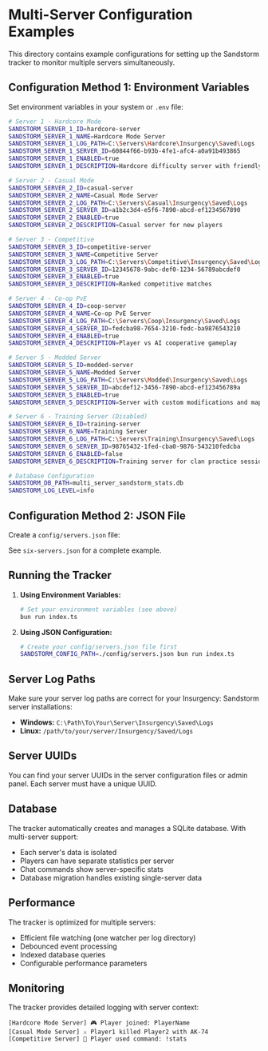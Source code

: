 # Multi-Server Configuration Examples

This directory contains example configurations for setting up the Sandstorm tracker to monitor multiple servers simultaneously.

## Configuration Method 1: Environment Variables

Set environment variables in your system or `.env` file:

```bash
# Server 1 - Hardcore Mode
SANDSTORM_SERVER_1_ID=hardcore-server
SANDSTORM_SERVER_1_NAME=Hardcore Mode Server
SANDSTORM_SERVER_1_LOG_PATH=C:\Servers\Hardcore\Insurgency\Saved\Logs
SANDSTORM_SERVER_1_SERVER_ID=60844f66-b93b-4fe1-afc4-a0a91b493865
SANDSTORM_SERVER_1_ENABLED=true
SANDSTORM_SERVER_1_DESCRIPTION=Hardcore difficulty server with friendly fire

# Server 2 - Casual Mode
SANDSTORM_SERVER_2_ID=casual-server
SANDSTORM_SERVER_2_NAME=Casual Mode Server
SANDSTORM_SERVER_2_LOG_PATH=C:\Servers\Casual\Insurgency\Saved\Logs
SANDSTORM_SERVER_2_SERVER_ID=a1b2c3d4-e5f6-7890-abcd-ef1234567890
SANDSTORM_SERVER_2_ENABLED=true
SANDSTORM_SERVER_2_DESCRIPTION=Casual server for new players

# Server 3 - Competitive
SANDSTORM_SERVER_3_ID=competitive-server
SANDSTORM_SERVER_3_NAME=Competitive Server
SANDSTORM_SERVER_3_LOG_PATH=C:\Servers\Competitive\Insurgency\Saved\Logs
SANDSTORM_SERVER_3_SERVER_ID=12345678-9abc-def0-1234-56789abcdef0
SANDSTORM_SERVER_3_ENABLED=true
SANDSTORM_SERVER_3_DESCRIPTION=Ranked competitive matches

# Server 4 - Co-op PvE
SANDSTORM_SERVER_4_ID=coop-server
SANDSTORM_SERVER_4_NAME=Co-op PvE Server
SANDSTORM_SERVER_4_LOG_PATH=C:\Servers\Coop\Insurgency\Saved\Logs
SANDSTORM_SERVER_4_SERVER_ID=fedcba98-7654-3210-fedc-ba9876543210
SANDSTORM_SERVER_4_ENABLED=true
SANDSTORM_SERVER_4_DESCRIPTION=Player vs AI cooperative gameplay

# Server 5 - Modded Server
SANDSTORM_SERVER_5_ID=modded-server
SANDSTORM_SERVER_5_NAME=Modded Server
SANDSTORM_SERVER_5_LOG_PATH=C:\Servers\Modded\Insurgency\Saved\Logs
SANDSTORM_SERVER_5_SERVER_ID=abcdef12-3456-7890-abcd-ef123456789a
SANDSTORM_SERVER_5_ENABLED=true
SANDSTORM_SERVER_5_DESCRIPTION=Server with custom modifications and maps

# Server 6 - Training Server (Disabled)
SANDSTORM_SERVER_6_ID=training-server
SANDSTORM_SERVER_6_NAME=Training Server
SANDSTORM_SERVER_6_LOG_PATH=C:\Servers\Training\Insurgency\Saved\Logs
SANDSTORM_SERVER_6_SERVER_ID=98765432-1fed-cba0-9876-543210fedcba
SANDSTORM_SERVER_6_ENABLED=false
SANDSTORM_SERVER_6_DESCRIPTION=Training server for clan practice sessions

# Database Configuration
SANDSTORM_DB_PATH=multi_server_sandstorm_stats.db
SANDSTORM_LOG_LEVEL=info
```

## Configuration Method 2: JSON File

Create a `config/servers.json` file:

See `six-servers.json` for a complete example.

## Running the Tracker

1. **Using Environment Variables:**

   ```bash
   # Set your environment variables (see above)
   bun run index.ts
   ```

2. **Using JSON Configuration:**
   ```bash
   # Create your config/servers.json file first
   SANDSTORM_CONFIG_PATH=./config/servers.json bun run index.ts
   ```

## Server Log Paths

Make sure your server log paths are correct for your Insurgency: Sandstorm server installations:

- **Windows:** `C:\Path\To\Your\Server\Insurgency\Saved\Logs`
- **Linux:** `/path/to/your/server/Insurgency/Saved/Logs`

## Server UUIDs

You can find your server UUIDs in the server configuration files or admin panel. Each server must have a unique UUID.

## Database

The tracker automatically creates and manages a SQLite database. With multi-server support:

- Each server's data is isolated
- Players can have separate statistics per server
- Chat commands show server-specific stats
- Database migration handles existing single-server data

## Performance

The tracker is optimized for multiple servers:

- Efficient file watching (one watcher per log directory)
- Debounced event processing
- Indexed database queries
- Configurable performance parameters

## Monitoring

The tracker provides detailed logging with server context:

```
[Hardcore Mode Server] 🎮 Player joined: PlayerName
[Casual Mode Server] ⚔️ Player1 killed Player2 with AK-74
[Competitive Server] 💬 Player used command: !stats
```
